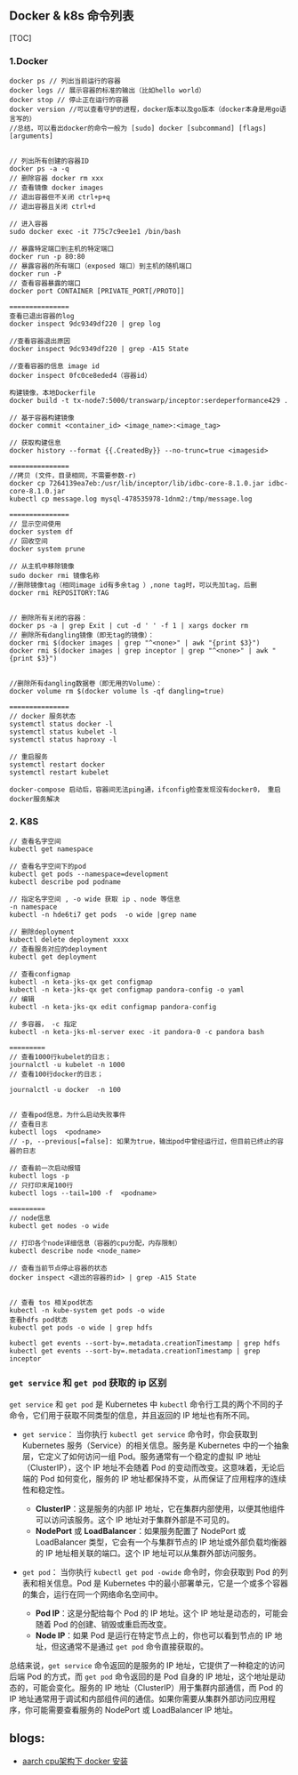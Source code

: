 ## Docker & k8s 命令列表

[TOC]

### 1.Docker

```shell
docker ps // 列出当前运行的容器 
docker logs // 展示容器的标准的输出（比如hello world） 
docker stop // 停止正在运行的容器 
docker version //可以查看守护的进程，docker版本以及go版本（docker本身是用go语言写的） 
//总结，可以看出docker的命令一般为 [sudo] docker [subcommand] [flags] [arguments] 


// 列出所有创建的容器ID 
docker ps -a -q 
// 删除容器 docker rm xxx 
// 查看镜像 docker images 
// 退出容器但不关闭 ctrl+p+q 
// 退出容器且关闭 ctrl+d

// 进入容器
sudo docker exec -it 775c7c9ee1e1 /bin/bash 

// 暴露特定端口到主机的特定端口
docker run -p 80:80
// 暴露容器的所有端口（exposed 端口）到主机的随机端口
docker run -P
// 查看容器暴露的端口
docker port CONTAINER [PRIVATE_PORT[/PROTO]]

===============
查看已退出容器的log
docker inspect 9dc9349df220 | grep log

//查看容器退出原因
docker inspect 9dc9349df220 | grep -A15 State

//查看容器的信息 image id
docker inspect 0fc0ce8eded4（容器id） 

构建镜像，本地Dockerfile
docker build -t tx-node7:5000/transwarp/inceptor:serdeperformance429 .

// 基于容器构建镜像
docker commit <container_id> <image_name>:<image_tag>

// 获取构建信息
docker history --format {{.CreatedBy}} --no-trunc=true <imagesid>

===============
//拷贝 (文件，目录相同，不需要参数-r)
docker cp 7264139ea7eb:/usr/lib/inceptor/lib/idbc-core-8.1.0.jar idbc-core-8.1.0.jar
kubectl cp message.log mysql-478535978-1dnm2:/tmp/message.log

===============
// 显示空间使用
docker system df
// 回收空间
docker system prune

// 从主机中移除镜像
sudo docker rmi 镜像名称
//删除镜像tag（相同image id有多余tag ）,none tag时，可以先加tag，后删
docker rmi REPOSITORY:TAG


// 删除所有关闭的容器：
docker ps -a | grep Exit | cut -d ' ' -f 1 | xargs docker rm
// 删除所有dangling镜像（即无tag的镜像）：
docker rmi $(docker images | grep "^<none>" | awk "{print $3}")
docker rmi $(docker images | grep inceptor | grep "^<none>" | awk "{print $3}")


//删除所有dangling数据卷（即无用的Volume）：
docker volume rm $(docker volume ls -qf dangling=true)

===============
// docker 服务状态
systemctl status docker -l
systemctl status kubelet -l
systemctl status haproxy -l

// 重启服务
systemctl restart docker 
systemctl restart kubelet

docker-compose 启动后，容器间无法ping通，ifconfig检查发现没有docker0， 重启docker服务解决
```

### 2. K8S

```shell
// 查看名字空间
kubectl get namespace

// 查看名字空间下的pod
kubectl get pods --namespace=development
kubectl describe pod podname

// 指定名字空间 , -o wide 获取 ip 、node 等信息 
-n namespace
kubectl -n hde6ti7 get pods  -o wide |grep name

// 删除deployment
kubectl delete deployment xxxx
// 查看服务对应的deployment
kubectl get deployment 

// 查看configmap
kubectl -n keta-jks-qx get configmap 
kubectl -n keta-jks-qx get configmap pandora-config -o yaml
// 编辑
kubectl -n keta-jks-qx edit configmap pandora-config

// 多容器， -c 指定
kubectl -n keta-jks-ml-server exec -it pandora-0 -c pandora bash

=========
// 查看1000行kubelet的日志；
journalctl -u kubelet -n 1000
// 查看100行docker的日志；

journalctl -u docker  -n 100 


// 查看pod信息，为什么启动失败事件
// 查看日志
kubectl logs  <podname>
// -p, --previous[=false]: 如果为true，输出pod中曾经运行过，但目前已终止的容器的日志

// 查看前一次启动报错
kubectl logs -p
// 只打印末尾100行
kubectl logs --tail=100 -f  <podname>

=========
// node信息
kubectl get nodes -o wide

// 打印各个node详细信息（容器的cpu分配，内存限制）
kubectl describe node <node_name>

// 查看当前节点停止容器的状态
docker inspect <退出的容器的id> | grep -A15 State


// 查看 tos 相关pod状态
kubectl -n kube-system get pods -o wide
查看hdfs pod状态
kubectl get pods -o wide | grep hdfs

kubectl get events --sort-by=.metadata.creationTimestamp | grep hdfs
kubectl get events --sort-by=.metadata.creationTimestamp | grep inceptor
```


### `get service` 和 `get pod` 获取的 ip 区别 

`get service` 和 `get pod` 是 Kubernetes 中 `kubectl` 命令行工具的两个不同的子命令，它们用于获取不同类型的信息，并且返回的 IP 地址也有所不同。

- `get service`：
   当你执行 `kubectl get service` 命令时，你会获取到 Kubernetes 服务（Service）的相关信息。服务是 Kubernetes 中的一个抽象层，它定义了如何访问一组 Pod。服务通常有一个稳定的虚拟 IP 地址（ClusterIP），这个 IP 地址不会随着 Pod 的变动而改变。这意味着，无论后端的 Pod 如何变化，服务的 IP 地址都保持不变，从而保证了应用程序的连续性和稳定性。
   - **ClusterIP**：这是服务的内部 IP 地址，它在集群内部使用，以便其他组件可以访问该服务。这个 IP 地址对于集群外部是不可见的。
   - **NodePort** 或 **LoadBalancer**：如果服务配置了 NodePort 或 LoadBalancer 类型，它会有一个与集群节点的 IP 地址或外部负载均衡器的 IP 地址相关联的端口。这个 IP 地址可以从集群外部访问服务。

- `get pod`：
   当你执行 `kubectl get pod -owide` 命令时，你会获取到 Pod 的列表和相关信息。Pod 是 Kubernetes 中的最小部署单元，它是一个或多个容器的集合，运行在同一个网络命名空间中。
   - **Pod IP**：这是分配给每个 Pod 的 IP 地址。这个 IP 地址是动态的，可能会随着 Pod 的创建、销毁或重启而改变。
   - **Node IP**：如果 Pod 是运行在特定节点上的，你也可以看到节点的 IP 地址，但这通常不是通过 `get pod` 命令直接获取的。

总结来说，`get service` 命令返回的是服务的 IP 地址，它提供了一种稳定的访问后端 Pod 的方式，而 `get pod` 命令返回的是 Pod 自身的 IP 地址，这个地址是动态的，可能会变化。服务的 IP 地址（ClusterIP）用于集群内部通信，而 Pod 的 IP 地址通常用于调试和内部组件间的通信。如果你需要从集群外部访问应用程序，你可能需要查看服务的 NodePort 或 LoadBalancer IP 地址。



## blogs:

- [aarch cpu架构下 docker 安装](https://www.cnblogs.com/leozhanggg/p/16660866.html)

